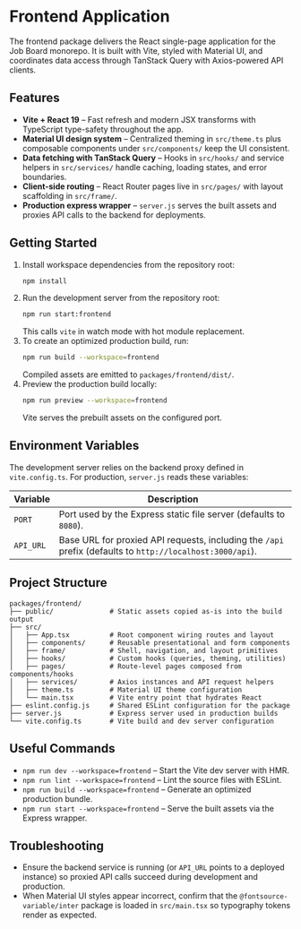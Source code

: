 # Frontend Application

The frontend package delivers the React single-page application for the Job Board monorepo. It is built with Vite, styled with Material UI, and coordinates data access through TanStack Query with Axios-powered API clients.

## Features

- **Vite + React 19** – Fast refresh and modern JSX transforms with TypeScript type-safety throughout the app.
- **Material UI design system** – Centralized theming in `src/theme.ts` plus composable components under `src/components/` keep the UI consistent.
- **Data fetching with TanStack Query** – Hooks in `src/hooks/` and service helpers in `src/services/` handle caching, loading states, and error boundaries.
- **Client-side routing** – React Router pages live in `src/pages/` with layout scaffolding in `src/frame/`.
- **Production express wrapper** – `server.js` serves the built assets and proxies API calls to the backend for deployments.

## Getting Started

1. Install workspace dependencies from the repository root:
   ```bash
   npm install
   ```
2. Run the development server from the repository root:
   ```bash
   npm run start:frontend
   ```
   This calls `vite` in watch mode with hot module replacement.
3. To create an optimized production build, run:
   ```bash
   npm run build --workspace=frontend
   ```
   Compiled assets are emitted to `packages/frontend/dist/`.
4. Preview the production build locally:
   ```bash
   npm run preview --workspace=frontend
   ```
   Vite serves the prebuilt assets on the configured port.

## Environment Variables

The development server relies on the backend proxy defined in `vite.config.ts`. For production, `server.js` reads these variables:

| Variable   | Description |
| ---------- | ----------- |
| `PORT`     | Port used by the Express static file server (defaults to `8080`). |
| `API_URL`  | Base URL for proxied API requests, including the `/api` prefix (defaults to `http://localhost:3000/api`). |

## Project Structure

```
packages/frontend/
├── public/              # Static assets copied as-is into the build output
├── src/
│   ├── App.tsx          # Root component wiring routes and layout
│   ├── components/      # Reusable presentational and form components
│   ├── frame/           # Shell, navigation, and layout primitives
│   ├── hooks/           # Custom hooks (queries, theming, utilities)
│   ├── pages/           # Route-level pages composed from components/hooks
│   ├── services/        # Axios instances and API request helpers
│   ├── theme.ts         # Material UI theme configuration
│   └── main.tsx         # Vite entry point that hydrates React
├── eslint.config.js     # Shared ESLint configuration for the package
├── server.js            # Express server used in production builds
└── vite.config.ts       # Vite build and dev server configuration
```

## Useful Commands

- `npm run dev --workspace=frontend` – Start the Vite dev server with HMR.
- `npm run lint --workspace=frontend` – Lint the source files with ESLint.
- `npm run build --workspace=frontend` – Generate an optimized production bundle.
- `npm run start --workspace=frontend` – Serve the built assets via the Express wrapper.

## Troubleshooting

- Ensure the backend service is running (or `API_URL` points to a deployed instance) so proxied API calls succeed during development and production.
- When Material UI styles appear incorrect, confirm that the `@fontsource-variable/inter` package is loaded in `src/main.tsx` so typography tokens render as expected.
